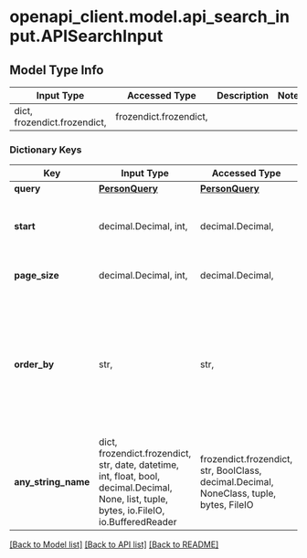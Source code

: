 # openapi_client.model.api_search_input.APISearchInput

## Model Type Info
Input Type | Accessed Type | Description | Notes
------------ | ------------- | ------------- | -------------
dict, frozendict.frozendict,  | frozendict.frozendict,  |  | 

### Dictionary Keys
Key | Input Type | Accessed Type | Description | Notes
------------ | ------------- | ------------- | ------------- | -------------
**query** | [**PersonQuery**](PersonQuery.md) | [**PersonQuery**](PersonQuery.md) |  | 
**start** | decimal.Decimal, int,  | decimal.Decimal,  | Paginate through search results by returning results starting from this value (counting from 1). | [optional] 
**page_size** | decimal.Decimal, int,  | decimal.Decimal,  | Maximum number of search results to return per page. | [optional] 
**order_by** | str,  | str,  | Specifies the ordering of search results. \&quot;popularity\&quot; matches the default ordering of the Search web app. | [optional] must be one of ["relevance", "popularity", "score", ] if omitted the server will use the default value of "relevance"
**any_string_name** | dict, frozendict.frozendict, str, date, datetime, int, float, bool, decimal.Decimal, None, list, tuple, bytes, io.FileIO, io.BufferedReader | frozendict.frozendict, str, BoolClass, decimal.Decimal, NoneClass, tuple, bytes, FileIO | any string name can be used but the value must be the correct type | [optional]

[[Back to Model list]](../../README.md#documentation-for-models) [[Back to API list]](../../README.md#documentation-for-api-endpoints) [[Back to README]](../../README.md)

